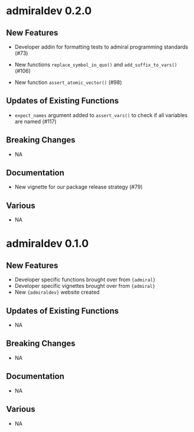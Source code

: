 # admiraldev 0.2.0

## New Features

  - Developer addin for formatting tests to admiral programming standards (#73)
  
  - New functions `replace_symbol_in_quo()` and `add_suffix_to_vars()` (#106)
  
  - New function `assert_atomic_vector()` (#98)

## Updates of Existing Functions

  - `expect_names` argument added to `assert_vars()` to check if all variables
  are named (#117)
  
## Breaking Changes
  - NA
## Documentation
  - New vignette for our package release strategy (#79)
## Various
  - NA

# admiraldev 0.1.0

## New Features

  - Developer specific functions brought over from `{admiral}`
  - Developer specific vignettes brought over from `{admiral}`
  - New `{admiraldev}` website created

## Updates of Existing Functions
  - NA
## Breaking Changes
  - NA
## Documentation
  - NA
## Various
  - NA


